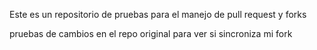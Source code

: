 Este es un repositorio de pruebas para el manejo de pull request y forks

pruebas de cambios en el repo original para ver si sincroniza mi fork
